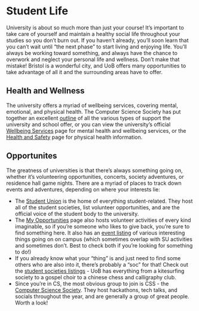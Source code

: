 # Student Life

University is about so much more than just your course! It’s important to take care of yourself and maintain a healthy social life throughout your studies 
so you don’t burn out. If you haven’t already, you’ll soon learn that you can’t wait until “the next phase” to start living and enjoying life. You’ll always 
be working toward something, and always have the chance to overwork and neglect your personal life and wellness. Don’t make that mistake! Bristol is a wonderful 
city, and UoB offers many opportunities to take advantage of all it and the surrounding areas have to offer. 

## Health and Wellness

The university offers a myriad of wellbeing services, covering mental, emotional, and physical health. The Computer Science Society has put together an excellent 
[outline](https://cssbristol.co.uk/wellbeing/) of all the various types of support the university and school offer, or you can view the university’s official 
[Wellbeing Services](http://www.bristol.ac.uk/students/support/wellbeing/) page for mental health and wellbeing services, or the 
[Health and Safety](http://www.bristol.ac.uk/students/your-studies/study-2021/health-safety/) page for physical health information.

## Opportunites

The greatness of universities is that there’s always something going on, whether it’s volunteering opportunities, concerts, society adventures, or residence 
hall game nights. There are a myriad of places to track down events and adventures, depending on where your interests lie:
- The [Student Union](https://www.bristolsu.org.uk/) is the home of everything student-related. They host all of the student societies, list volunteer 
opportunities, and are the official voice of the student body to the university.
- The [My Opportunities](https://engage.bristol.ac.uk/s/opportunities) page also hosts volunteer activities of every kind imaginable, so if you’re someone who 
likes to give back, you’re sure to find something here. It also has an [event listing](https://engage.bristol.ac.uk/s/opportunities/events/search) of various 
interesting things going on on campus (which sometimes overlap with SU activities and sometimes don’t. Best to check both if you’re looking for something to do!)
- If you already know what your “thing” is and just need to find some others who are also into it, there’s probably a “soc” for that! Check out the 
[student societies listings](https://www.bristolsu.org.uk/groups) - UoB has everything from a kitesurfing society to a gospel choir to a chinese chess and 
calligraphy club. 
- Since you’re in CS, the most obvious group to join is CSS - the [Computer Science Society](https://cssbristol.co.uk/about/). They host hackathons, tech talks, 
and socials throughout the year, and are generally a group of great people. Worth a look!
